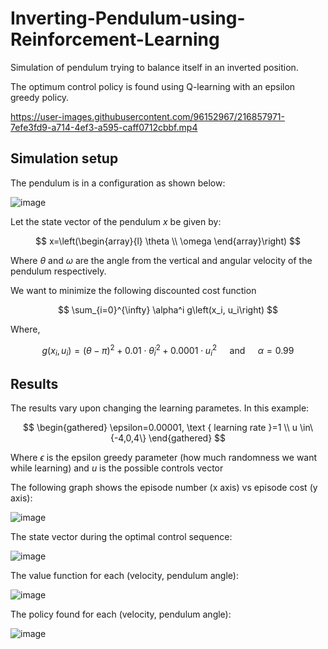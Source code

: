 # Inverting-Pendulum-using-Reinforcement-Learning

Simulation of pendulum trying to balance itself in an inverted position.

The optimum control policy is found using Q-learning with an epsilon greedy policy.





https://user-images.githubusercontent.com/96152967/216857971-7efe3fd9-a714-4ef3-a595-caff0712cbbf.mp4





## Simulation setup

The pendulum is in a configuration as shown below:

![image](https://user-images.githubusercontent.com/96152967/216853308-3bdda7c6-c78b-41cf-922a-e5c636c7ded1.png)

Let the state vector of the pendulum $x$ be given by:

$$
x=\left(\begin{array}{l}
\theta \\
\omega
\end{array}\right)
$$

Where $\theta$ and $\omega$ are the angle from the vertical and angular velocity of the pendulum respectively. 


We want to minimize the following discounted cost function 

$$
\sum_{i=0}^{\infty} \alpha^i g\left(x_i, u_i\right)
$$

Where, 

$$
g\left(x_i, u_i\right)=(\theta-\pi)^2+0.01 \cdot \dot{\theta}_i^2+0.0001 \cdot u_i^2 \quad \text { and } \quad \alpha=0.99
$$

## Results
The results vary upon changing the learning parametes. In this example:

$$
\begin{gathered}
\epsilon=0.00001, \text { learning rate }=1 \\
u \in\{-4,0,4\}
\end{gathered}
$$

Where $\epsilon$ is the epsilon greedy parameter (how much randomness we want while learning) and $u$ is the possible controls vector

The following graph shows the episode number (x axis) vs episode cost (y axis):

![image](https://user-images.githubusercontent.com/96152967/216853227-d7bf2a14-e56a-4f78-a8f5-52d8833f3b66.png)

The state vector during the optimal control sequence:

![image](https://user-images.githubusercontent.com/96152967/216853237-ec2020f0-d5dc-4f30-b767-caaad65455cf.png)

The value function for each (velocity, pendulum angle):

![image](https://user-images.githubusercontent.com/96152967/216853260-7c3cfcbb-4348-45f8-a0ce-3e3c0a5fb507.png)

The policy found for each (velocity, pendulum angle):

![image](https://user-images.githubusercontent.com/96152967/216853272-8d378197-8ccc-4219-8008-20d5caf2f266.png)
